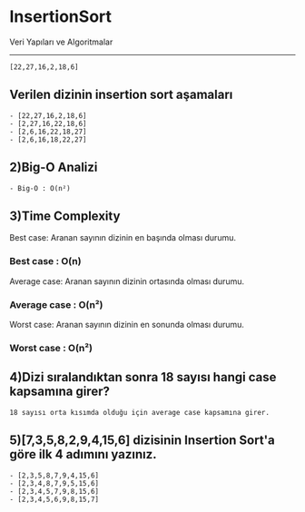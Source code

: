 # InsertionSort
Veri Yapıları ve Algoritmalar

---

```
[22,27,16,2,18,6]
```

## Verilen dizinin insertion sort aşamaları

    - [22,27,16,2,18,6]
    - [2,27,16,22,18,6]
    - [2,6,16,22,18,27]
    - [2,6,16,18,22,27]

## 2)Big-O Analizi

    - Big-O : O(n²)

## 3)Time Complexity

Best case: Aranan sayının dizinin en başında olması durumu.

   ### Best case : O(n)

Average case: Aranan sayının dizinin ortasında olması durumu.

   ### Average case : O(n²)

Worst case: Aranan sayının dizinin en sonunda olması durumu.

   ### Worst case : O(n²)

## 4)Dizi sıralandıktan sonra 18 sayısı hangi case kapsamına girer?

    18 sayısı orta kısımda olduğu için average case kapsamına girer.

## 5)[7,3,5,8,2,9,4,15,6] dizisinin Insertion Sort'a göre ilk 4 adımını yazınız.

    - [2,3,5,8,7,9,4,15,6]
    - [2,3,4,8,7,9,5,15,6]
    - [2,3,4,5,7,9,8,15,6]
    - [2,3,4,5,6,9,8,15,7]
